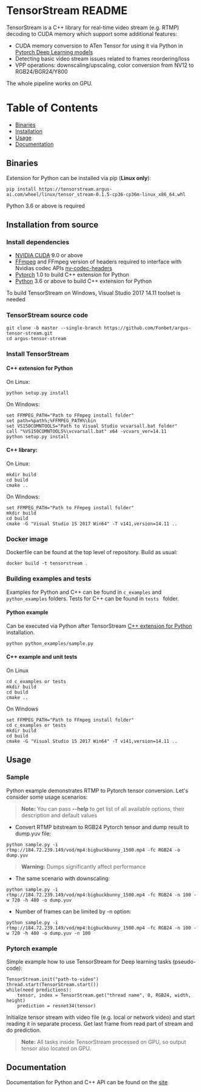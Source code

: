 

# TensorStream README
TensorStream is a C++ library for real-time video stream (e.g. RTMP) decoding to CUDA memory which support some additional features:
* CUDA memory conversion to ATen Tensor for using it via Python in [Pytorch Deep Learning models](#pytorch-example)
* Detecting basic video stream issues related to frames reordering/loss
* VPP operations: downscaling/upscaling, color conversion from NV12 to RGB24/BGR24/Y800

The whole pipeline works on GPU.

# Table of Contents
 - [Binaries](#binaries)
 - [Installation](#installation-from-source)
 - [Usage](#usage)
 - [Documentation](#documentation)

## Binaries
Extension for Python can be installed via pip (**Linux only**):
```
pip install https://tensorstream.argus-ai.com/wheel/linux/tensor_stream-0.1.5-cp36-cp36m-linux_x86_64.whl
```
Python 3.6 or above is required
## Installation from source
### Install dependencies
* [NVIDIA CUDA](https://developer.nvidia.com/cuda-downloads) 9.0 or above
* [FFmpeg](https://github.com/FFmpeg/FFmpeg) and FFmpeg version of headers required to interface with Nvidias codec APIs
[nv-codec-headers](https://github.com/FFmpeg/nv-codec-headers)
* [Pytorch](https://github.com/pytorch/pytorch) 1.0 to build C++ extension for Python
* [Python](https://www.python.org/) 3.6 or above to build C++ extension for Python

To build TensorStream on Windows, Visual Studio 2017 14.11 toolset is needed
### TensorStream source code

```
git clone -b master --single-branch https://github.com/Fonbet/argus-tensor-stream.git
cd argus-tensor-stream
```
### Install TensorStream
#### C++ extension for Python

On Linux:
```
python setup.py install
```
On Windows:
```
set FFMPEG_PATH="Path to FFmpeg install folder"
set path=%path%;%FFMPEG_PATH%\bin
set VS150COMNTOOLS="Path to Visual Studio vcvarsall.bat folder"
call "%VS150COMNTOOLS%\vcvarsall.bat" x64 -vcvars_ver=14.11
python setup.py install
```
#### C++ library:

On Linux:
```
mkdir build
cd build
cmake ..
```
On Windows:
```
set FFMPEG_PATH="Path to FFmpeg install folder"
mkdir build
cd build
cmake -G "Visual Studio 15 2017 Win64" -T v141,version=14.11 ..
```
### Docker image
Dockerfile can be found at the top level of repository. Build as usual:
```
docker build -t tensorstream .
```
### Building examples and tests
Examples for Python and C++ can be found in ```c_examples``` and ```python_examples``` folders.  Tests for C++ can be found in ```tests ``` folder.
#### Python example 
Can be executed via Python after TensorStream [C++ extension for Python](#c-extension-for-python) installation.
```
python python_examples/sample.py
```
#### C++ example and unit tests
On Linux
```
cd c_examples or tests
mkdir build
cd build
cmake ..
```
On Windows
```
set FFMPEG_PATH="Path to FFmpeg install folder"
cd c_examples or tests
mkdir build
cd build
cmake -G "Visual Studio 15 2017 Win64" -T v141,version=14.11 ..
```
## Usage

### Sample
Python example demonstrates RTMP to Pytorch tensor conversion. Let's consider some usage scenarios:
> **Note:** You can pass **--help** to get list of all available options, their description and default values

* Convert RTMP bitstream to RGB24 Pytorch tensor and dump result to dump.yuv file: 
```
python sample.py -i rtmp://184.72.239.149/vod/mp4:bigbuckbunny_1500.mp4 -fc RGB24 -o dump.yuv
```
> **Warning:** Dumps significantly affect performance

* The same scenario with downscaling:
```
python sample.py -i rtmp://184.72.239.149/vod/mp4:bigbuckbunny_1500.mp4 -fc RGB24 -n 100 -w 720 -h 480 -o dump.yuv
```

* Number of frames can be limited by -n option:
```
python sample.py -i rtmp://184.72.239.149/vod/mp4:bigbuckbunny_1500.mp4 -fc RGB24 -n 100 -w 720 -h 480 -o dump.yuv -n 100
```
### Pytorch example

Simple example how to use TensorStream for Deep learning tasks (pseudo-code):

```
TensorStream.init("path-to-video")
thread.start(TensorStream.start())
while(need predictions):
    tensor, index = TensorStream.get("thread name", 0, RGB24, width, height)
    prediction = resnet34(tensor)
```
Initialize tensor stream with video file (e.g. local or network video) and start reading it in separate process. Get last frame from read part of stream and do prediction.
> **Note:** All tasks inside TensorStream processed on GPU, so output tensor also located on GPU.

## Documentation
Documentation for Python and C++ API can be found on the [site](https://tensorstream.argus-ai.com/)